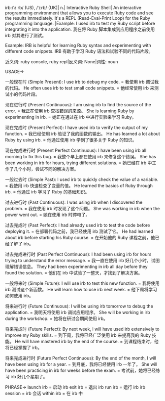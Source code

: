 irb:/ˈɜːrb/ (US), /ˈɪːrb/ (UK)| n.| Interactive Ruby Shell| An interactive programming environment that allows you to execute Ruby code and see the results immediately.  It's a REPL (Read-Eval-Print Loop) for the Ruby programming language. |Example:  I used irb to test my Ruby script before integrating it into the application. 我在将 Ruby 脚本集成到应用程序之前使用 irb 对其进行了测试。

Example:  IRB is helpful for learning Ruby syntax and experimenting with different code snippets. IRB 有助于学习 Ruby 语法和试验不同的代码片段。

近义词: ruby console, ruby repl|反义词: None|词性: noun

USAGE->

一般现在时 (Simple Present):
I use irb to debug my code. = 我使用 irb 调试我的代码。
He often uses irb to test small code snippets. = 他经常使用 irb 来测试小的代码片段。


现在进行时 (Present Continuous):
I am using irb to find the source of the error. = 我正在使用 irb 查找错误的来源。
She is learning Ruby by experimenting in irb. = 她正在通过在 irb 中进行实验来学习 Ruby。


现在完成时 (Present Perfect):
I have used irb to verify the output of my function. = 我已经使用 irb 验证了我的函数的输出。
He has learned a lot about Ruby by using irb. = 他通过使用 irb 学到了很多关于 Ruby 的知识。


现在完成进行时 (Present Perfect Continuous):
I have been using irb all morning to fix this bug. = 我整个早上都在使用 irb 来修复这个错误。
She has been working in irb for hours, trying different solutions. = 她已经在 irb 中工作了几个小时，尝试不同的解决方案。


一般过去时 (Simple Past):
I used irb to quickly check the value of a variable. = 我使用 irb 快速检查了变量的值。
He learned the basics of Ruby through irb. = 他通过 irb 学习了 Ruby 的基础知识。


过去进行时 (Past Continuous):
I was using irb when I discovered the problem. = 我在使用 irb 时发现了这个问题。
She was working in irb when the power went out. = 她在使用 irb 时停电了。


过去完成时 (Past Perfect):
I had already used irb to test the code before deploying it. = 在部署代码之前，我已经使用 irb 测试了它。
He had learned about irb before starting his Ruby course. = 在开始他的 Ruby 课程之前，他已经了解了 irb。


过去完成进行时 (Past Perfect Continuous):
I had been using irb for hours trying to understand the error message. = 我一直在使用 irb 好几个小时，试图理解错误信息。
They had been experimenting in irb all day before they found the solution. = 他们在 irb 中试验了一整天，才找到了解决方案。


一般将来时 (Simple Future):
I will use irb to test this new function. = 我将使用 irb 测试这个新函数。
He will learn how to use irb next week. = 他下周将学习如何使用 irb。


将来进行时 (Future Continuous):
I will be using irb tomorrow to debug the application. = 我明天将使用 irb 调试应用程序。
She will be working in irb during the workshop. = 她将在研讨会期间使用 irb。


将来完成时 (Future Perfect):
By next week, I will have used irb extensively to improve my Ruby skills. = 到下周，我将已经广泛使用 irb 来提高我的 Ruby 技能。
He will have mastered irb by the end of the course. = 到课程结束时，他将已经掌握了 irb。


将来完成进行时 (Future Perfect Continuous):
By the end of the month, I will have been using irb for a year. = 到月底，我将已经使用 irb 一年了。
She will have been practicing in irb for weeks before the exam. = 考试前，她将已经练习 irb 好几个星期了。


PHRASE->
launch irb = 启动 irb
exit irb = 退出 irb
run irb = 运行 irb
irb session = irb 会话
within irb = 在 irb 中
